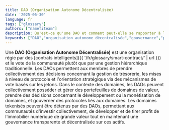 ```yaml
---
title: DAO (Organisation Autonome Décentralisée)
date: '2025-06-30'
language: fr
tags: ["glossary"]
authors: ["namefiteam"]
description: Qu'est-ce qu'une DAO et comment peut-elle se rapporter à la gestion de domaines ?
keywords: ["DAO","organisation autonome décentralisée","gouvernance","propriété collective","contrats intelligents"]
---
```



Une **DAO (Organisation Autonome Décentralisée)** est une organisation régie par des [contrats intelligents]({{ '/fr/glossary/smart-contract/' | url }}) et le vote de la communauté plutôt que par une gestion hiérarchique traditionnelle. Les DAOs permettent aux membres de prendre collectivement des décisions concernant la gestion de trésorerie, les mises à niveau de protocole et l'orientation stratégique via des mécanismes de vote basés sur les jetons. Dans le contexte des domaines, les DAOs peuvent collectivement posséder et gérer des portefeuilles de domaines de valeur, prendre des décisions concernant le développement ou la monétisation de domaines, et gouverner des protocoles liés aux domaines. Les domaines tokenisés peuvent être détenus par des DAOs, permettant aux communautés d'investir collectivement, de développer et de tirer profit de l'immobilier numérique de grande valeur tout en maintenant une gouvernance transparente et décentralisée sur ces actifs.